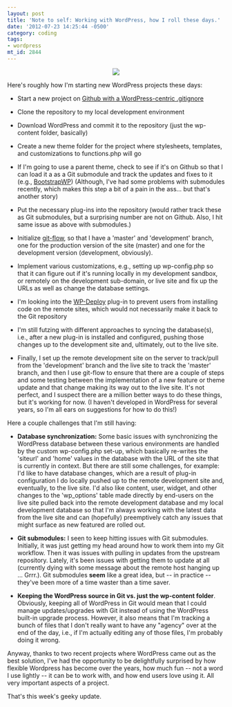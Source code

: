 ```yaml
---
layout: post
title: 'Note to self: Working with WordPress, how I roll these days.'
date: '2012-07-23 14:25:44 -0500'
category: coding
tags:
- wordpress
mt_id: 2844
---
```


<div align="center">
<img src="http://s.wordpress.org/screenshots/3.3/ss2-media.png?1" />
</div>

Here's roughly how I'm starting new WordPress projects these days:

+ Start a new project on [Github with a WordPress-centric .gitignore](https://github.com/github/gitignore)

+ Clone the repository to my local development environment

+ Download WordPress and commit it to the repository (just the wp-content folder, basically)

+ Create a new theme folder for the project where stylesheets, templates, and customizations to functions.php will go

+ If I'm going to use a parent theme, check to see if it's on Github so that I can load it a as a Git submodule and track the updates and fixes to it (e.g., [BootstrapWP](http://bootstrapwp.rachelbaker.me/)) (Although, I've had some problems with submodules recently, which makes this step a bit of a pain in the ass... but that's another story)

+ Put the necessary plug-ins into the repository (would rather track these as Git submodules, but a surprising number are not on Github. Also, I hit same issue as above with submodules.)

+ Initialize [git-flow](https://github.com/nvie/gitflow/), so that I have a 'master' and 'development' branch, one for the production version of the site (master) and one for the development version (development, obviously).

+ Implement various customizations, e.g., setting up wp-config.php so that it can figure out if it's running locally in my development sandbox, or remotely on the development sub-domain, or live site and fix up the URLs as well as change the database settings.

+ I'm looking into the [WP-Deploy](http://wordpress.org/extend/plugins/wordpressdeploy/other_notes/) plug-in to prevent users from installing code on the remote sites, which would not necessarily make it back to the Git repository

+ I'm still futzing with different approaches to syncing the database(s), i.e., after a new plug-in is installed and configured, pushing those changes up to the development site and, ultimately, out to the live site.

+ Finally, I set up the remote development site on the server to track/pull from the 'development' branch and the live site to track the 'master' branch, and then I use git-flow to ensure that there are a couple of steps and some testing between the implementation of a new feature or theme update and that change making its way out to the live site. It's not perfect, and I suspect there are a million better ways to do these things, but it's working for now. (I haven't developed in WordPress for several years, so I'm all ears on suggestions for how to do this!)

Here a couple challenges that I'm still having:

+ **Database synchronization:** Some basic issues with synchronizing the WordPress database between these various environments are handled by the custom wp-config.php set-up, which basically re-writes the 'siteurl' and 'home' values in the database with the URL of the site that is currently in context. But there are still some challenges, for example: I'd like to have database changes, which are a result of plug-in configuration I do locally pushed up to the remote development site and, eventually, to the live site. I'd also like content, user, widget, and other changes to the 'wp_options' table made directly by end-users on the live site pulled back into the remote development database and my local development database so that I'm always working with the latest data from the live site and can (hopefully) preemptively catch any issues that might surface as new featured are rolled out.

+ **Git submodules:** I seen to keep hitting issues with Git submodules. Initially, it was just getting my head around how to work them into my Git workflow. Then it was issues with pulling in updates from the upstream repository. Lately, it's been issues with getting them to update at all (currently dying with some message about the remote host hanging up ... Grrr.). Git submodules **seem** like a great idea, but -- in practice -- they've been more of a time waster than a time saver.

+ **Keeping the WordPress source in Git vs. just the wp-content folder**. Obviously, keeping all of WordPress in Git would mean that I could manage updates/upgrades with Git instead of using the WordPress built-in upgrade process. However, it also means that I'm tracking a bunch of files that I don't really want to have any "agency" over at the end of the day, i.e., if I'm actually editing any of those files, I'm probably doing it wrong.

Anyway, thanks to two recent projects where WordPress came out as the best solution, I've had the opportunity to be delightfully surprised by how flexible Wordpress has become over the years, how much fun -- not a word I use lightly -- it can be to work with, and how end users love using it. All very important aspects of a project.

That's this week's geeky update.
